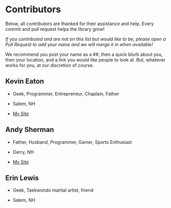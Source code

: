 # Contributors

Below, all contributors are thanked for their assistance and help. Every commit and pull request helps the library grow!

_If you contributed and are not on this list but would like to be, please open a Pull Request to add your name and we will merge it in when available!_

We recommend you post your name as a ##, then a quick blurb about you, then your location, and a link you would like people to look at. But, whatever works for you, at our discretion of course.

## Kevin Eaton

* Geek, Programmer, Entrepreneur, Chaplain, Father

* Salem, NH

* [My Site](https://www.kevineaton.net)

## Andy Sherman

* Father, Husband, Programmer, Gamer, Sports Enthusiast

* Derry, NH

* [My Site](https://www.andrewesherman.net)

## Erin Lewis

* Geek, Taekwondo martial artist, friend

* Salem, NH
